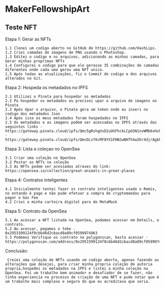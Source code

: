 # MakerFellowshipArt

## Teste NFT

Etapa 1: Gerar as NFTs

    1.1 Clonei um codigo aberto no GitHub de https://github.com/HashLips.
    1.2 Criei camadas de imagens de PNG usando o Photoshop.
    1.3 Editei o codigo e os arquivos, adicionando as minhas camadas, para Gerar minhas proprimas NFTs
    1.4 Configurei o codigo para que ele gerasse 35 combinações de camadas diferentes onde cada uma gerou uma NFT unica.
    1.5 Após todas as atualizações, fiz o Commit do codigo e dos arquivos alterados no Git.
  
Etapa 2: Hospeda os metadados no IPFS

    2.1 Utilizei o Pinata para hospedar os metadados
    2.2 Pa hospedar os metadados eu precisei upar o arquivo de imagens no Pinata
    2.3 Após Upar o arquivo, o Pinata gera um token onde eu inseri no codigo dos metadados Json
    2.4 Após isso os meus metadados foram hospedados no IPFS
    2.5 Os metadados e as imagens podem ser acessadas no IPFS através dos seguintes links - https://gateway.pinata.cloud/ipfs/Qmc5gRshgUsD2uUGFhckLCpG5N1nvWMb6vHzFqNzCg7Nre/ - https://gateway.pinata.cloud/ipfs/QmcDLsf6cMF8YX1FHN2wNHThXw2Kr4djrAgbkQ3XCrycBd/1.json
  
  Etapa 3: Lista a coleçao no OpenSea
  
    3.1 Criar uma coleção no OpenSea
    3.2 Postar as NFTs na coleção 
    3.3 As NFTs podem ser acessadas atraves do link: https://opensea.io/collection/great-animals-in-great-places
    
  Etapa 4: Contratos inteligentes
  
    4.1 Inicialmente tentei fazer os contrato inteligentes usado o Remix, no entando é pago e não pude efetuar a compra de cryptomoedas para pagar o Gas Fee
    4.2 Criei a minha carteira digital para de MetaMask
  
  Etapa 5: Contrato da OpenSea
  
    5.1 Ao acessar a NFT listada na OpenSea, podemos acessar em Details, o contrato.
    5.2 Ao acessar, pegamos o toke - 0x2953399124f0cbb46d2cbacd8a89cf0599974963
    5.3 Podemos Verifique os contrato no polygonscan, basta acessar - https://polygonscan.com/address/0x2953399124f0cbb46d2cbacd8a89cf0599974963
    
  Conclusão:
    
     Creiei uma coleção de NFTs usando um codigo aberto, apenas fazendo as alterações que desejei, para criar minha propria coleção de autoria propria,hospedei os metadados na IPFS e listei a minha coleção na OpenSea. Foi um trabalho bem animador e desafiador de se fazer, não tinha experiencia no processo de criação de uma NFT e pude notar que é um trabalho mais complexo e seguro do que eu acreditava que seria. 
 

